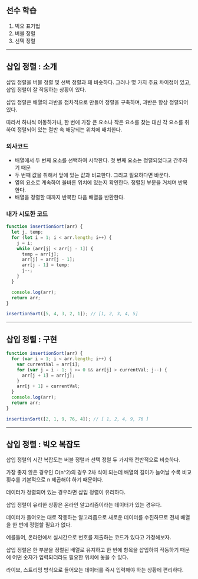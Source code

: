 ## 선수 학습

1. 빅오 표기법
2. 버블 정렬
3. 선택 정렬

---

## 삽입 정렬 : 소개

삽입 정렬을 버블 정렬 및 선택 정렬과 꽤 비슷하다. 그러나 몇 가지 주요 차이점이 있고, 삽입 정렬이 잘 작동하는 상황이 있다.

삽입 정렬은 배열의 과반을 점차적으로 만들어 정렬을 구축하며, 과반은 항상 정렬되어 있다.

따라서 하나씩 이동하거나, 한 번에 가장 큰 요소나 작은 요소를 찾는 대신 각 요소를 취하여 정렬되어 있는 절반 속 해당되는 위치에 배치한다.

### 의사코드

- 배열에서 두 번째 요소를 선택하여 시작한다. 첫 번째 요소는 정렬되었다고 간주하기 때문
- 두 번째 값을 취해서 앞에 있는 값과 비교한다. 그리고 필요하다면 바꾼다.
- 옆의 요소로 계속하여 올바른 위치에 있는지 확인한다. 정렬된 부분을 거치며 반복한다.
- 배열을 정렬할 때까지 반복한 다음 배열을 반환한다.

### 내가 시도한 코드

```js
function insertionSort(arr) {
  let j, temp;
  for (let i = 1; i < arr.length; i++) {
    j = i;
    while (arr[j] < arr[j - 1]) {
      temp = arr[j];
      arr[j] = arr[j - 1];
      arr[j - 1] = temp;
      j--;
    }
  }

  console.log(arr);
  return arr;
}

insertionSort([5, 4, 3, 2, 1]); // [1, 2, 3, 4, 5]
```

---

## 삽입 정렬 : 구현

```js
function insertionSort(arr) {
  for (var i = 1; i < arr.length; i++) {
    var currentVal = arr[i];
    for (var j = i - 1; j >= 0 && arr[j] > currentVal; j--) {
      arr[j + 1] = arr[j];
    }
    arr[j + 1] = currentVal;
  }
  console.log(arr);
  return arr;
}

insertionSort([2, 1, 9, 76, 4]); // [ 1, 2, 4, 9, 76 ]
```

---

## 삽입 정렬 : 빅오 복잡도

삽입 정렬의 시간 복잡도는 버블 정렬과 선택 정렬 두 가지와 전반적으로 비슷하다.

가장 좋지 않은 경우인 O(n^2)의 경우 2차 식이 되는데 배열의 길이가 늘어날 수록 비교 횟수를 기본적으로 n 제곱해야 하기 때문이다.

데이터가 정렬되어 있는 경우라면 삽입 정렬이 유리하다.

삽입 정렬이 유리한 상황은 온라인 알고리즘이라는 데이터가 있는 경우다.

데이터가 들어오는 대로 작동하는 알고리즘으로 새로운 데이터를 수진하므로 전체 배열을 한 번에 정렬할 필요가 없다.

예를들어, 온라인에서 실시간으로 번호를 제출하는 코드가 있다고 가정해보자.

삽입 정렬은 한 부분을 정렬된 배열로 유지하고 한 번에 항목을 삽입하여 작동하기 때문에 어떤 숫자가 입력되더라도 필요한 위치에 놓을 수 있다.

라이브, 스트리밍 방식으로 들어오는 데이터를 즉시 입력해야 하는 상황에 편리하다.
